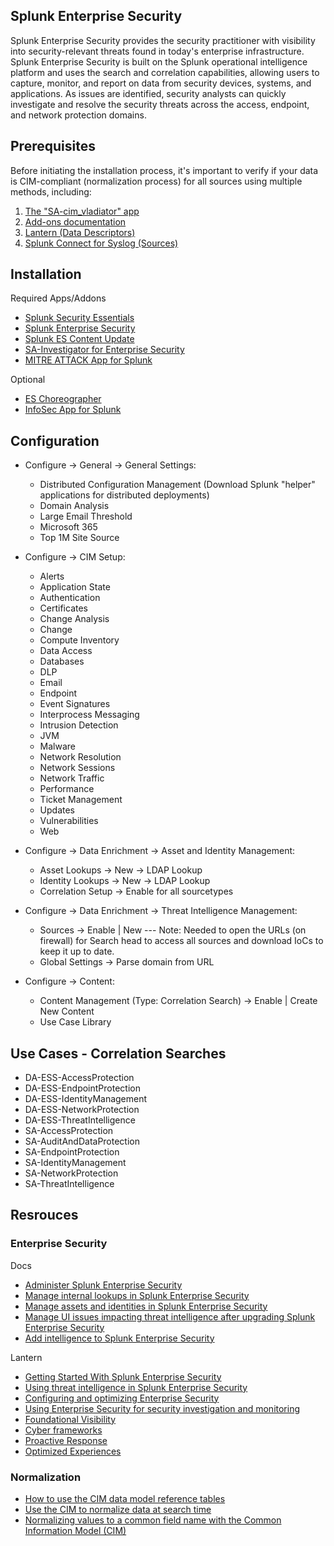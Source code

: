 Splunk Enterprise Security
--------------------------
Splunk Enterprise Security provides the security practitioner with visibility into security-relevant threats found in today's enterprise infrastructure. Splunk Enterprise Security is built on the Splunk operational intelligence platform and uses the search and correlation capabilities, allowing users to capture, monitor, and report on data from security devices, systems, and applications. As issues are identified, security analysts can quickly investigate and resolve the security threats across the access, endpoint, and network protection domains. 

Prerequisites
-------------
Before initiating the installation process, it's important to verify if your data is CIM-compliant (normalization process) for all sources using multiple methods, including:
1. [The "SA-cim_vladiator" app](https://splunkbase.splunk.com/app/2968)
2. [Add-ons documentation](https://docs.splunk.com/Documentation/AddOns)
3. [Lantern (Data Descriptors)](https://lantern.splunk.com/Data_Descriptors)
4. [Splunk Connect for Syslog (Sources)](https://splunk.github.io/splunk-connect-for-syslog/releases/sources/)

Installation
------------
Required Apps/Addons
- [Splunk Security Essentials](https://splunkbase.splunk.com/app/3435)
- [Splunk Enterprise Security](https://splunkbase.splunk.com/app/263)
- [Splunk ES Content Update](https://splunkbase.splunk.com/app/3449)
- [SA-Investigator for Enterprise Security](https://splunkbase.splunk.com/app/3749)
- [MITRE ATTACK App for Splunk](https://splunkbase.splunk.com/app/4617)

Optional
- [ES Choreographer](https://splunkbase.splunk.com/app/6309)
- [InfoSec App for Splunk](https://splunkbase.splunk.com/app/4240)

Configuration
----------------------------
- Configure → General → General Settings:
  - Distributed Configuration Management (Download Splunk "helper" applications for distributed deployments)
  - Domain Analysis
  - Large Email Threshold
  - Microsoft 365
  - Top 1M Site Source

- Configure → CIM Setup:
  - Alerts
  - Application State
  - Authentication
  - Certificates
  - Change Analysis
  - Change
  - Compute Inventory
  - Data Access
  - Databases
  - DLP
  - Email
  - Endpoint
  - Event Signatures
  - Interprocess Messaging
  - Intrusion Detection
  - JVM
  - Malware
  - Network Resolution
  - Network Sessions
  - Network Traffic
  - Performance
  - Ticket Management
  - Updates
  - Vulnerabilities
  - Web

- Configure → Data Enrichment → Asset and Identity Management:
  - Asset Lookups → New → LDAP Lookup
  - Identity Lookups → New → LDAP Lookup
  - Correlation Setup → Enable for all sourcetypes

- Configure → Data Enrichment → Threat Intelligence Management:
  - Sources → Enable | New --- Note: Needed to open the URLs (on firewall) for Search head to access all sources and download IoCs to keep it up to date.
  - Global Settings → Parse domain from URL

- Configure → Content: 
  - Content Management (Type: Correlation Search) → Enable | Create New Content
  - Use Case Library

Use Cases - Correlation Searches
--------------------------------
 - DA-ESS-AccessProtection
 - DA-ESS-EndpointProtection
 - DA-ESS-IdentityManagement
 - DA-ESS-NetworkProtection
 - DA-ESS-ThreatIntelligence
 - SA-AccessProtection
 - SA-AuditAndDataProtection
 - SA-EndpointProtection
 - SA-IdentityManagement
 - SA-NetworkProtection
 - SA-ThreatIntelligence

Resrouces
---------
### Enterprise Security
Docs
- [Administer Splunk Enterprise Security](https://docs.splunk.com/Documentation/ES/latest/Admin/Introduction)
- [Manage internal lookups in Splunk Enterprise Security](https://docs.splunk.com/Documentation/ES/latest/Admin/Manageinternallookups)
- [Manage assets and identities in Splunk Enterprise Security](https://docs.splunk.com/Documentation/ES/latest/Admin/Manageassetsandidentities)
- [Manage UI issues impacting threat intelligence after upgrading Splunk Enterprise Security](https://docs.splunk.com/Documentation/ES/latest/Admin/Managethreatintelligenceuponupgrade)
- [Add  intelligence to Splunk Enterprise Security](https://docs.splunk.com/Documentation/ES/latest/Admin/Addgenericintel)

Lantern
- [Getting Started With Splunk Enterprise Security](https://lantern.splunk.com/Security/Getting_Started)
- [Using threat intelligence in Splunk Enterprise Security](https://lantern.splunk.com/Security/UCE/Prioritized_Actions/Threat_intelligence/Using_threat_intelligence_in_Splunk_Enterprise_Security)
- [Configuring and optimizing Enterprise Security](https://lantern.splunk.com/Security/Getting_Started/Configuring_and_optimizing_Enterprise_Security)
- [Using Enterprise Security for security investigation and monitoring](https://lantern.splunk.com/Security/Getting_Started/Using_Enterprise_Security_for_security_investigation_and_monitoring)
- [Foundational Visibility](https://lantern.splunk.com/Security/UCE/Foundational_Visibility)
- [Cyber frameworks](https://lantern.splunk.com/Security/UCE/Prioritized_Actions/Cyber_frameworks)
- [Proactive Response](https://lantern.splunk.com/Security/UCE/Proactive_Response)
- [Optimized Experiences](https://lantern.splunk.com/Security/UCE/Optimized_Experiences)

### Normalization
- [How to use the CIM data model reference tables](https://docs.splunk.com/Documentation/CIM/latest/User/Howtousethesereferencetables)
- [Use the CIM to normalize data at search time](https://docs.splunk.com/Documentation/CIM/latest/User/UsetheCIMtonormalizedataatsearchtime)
- [Normalizing values to a common field name with the Common Information Model (CIM)](https://lantern.splunk.com/Splunk_Platform/Product_Tips/Data_Management/Normalizing_values_to_a_common_field_name_with_the_Common_Information_Model_(CIM))
